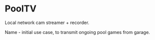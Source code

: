 # PoolTV

Local network cam streamer + recorder.

Name - initial use case, to transmit ongoing pool games from garage.
